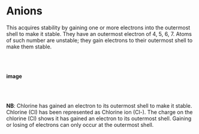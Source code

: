 # Anions

This acquires stability by gaining one or more electrons into the outermost shell to make it stable. They have an outermost electron of 4, 5, 6, 7. Atoms of such number are unstable; they gain electrons to their outermost shell to make them stable.


<br>
<br>

**image**


<br>
<br>

**NB**: Chlorine has gained an electron to its outermost shell to make it stable. Chlorine (Cl) has been represented as Chlorine ion (Cl-). The charge on the chlorine (Cl) shows it has gained an electron to its outermost shell. Gaining or losing of electrons can only occur at the outermost shell.
